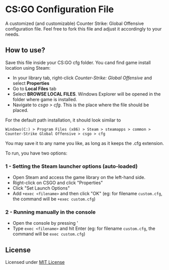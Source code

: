 # CS:GO Configuration File

A customized (and customizable) Counter Strike: Global Offensive configuration file.
Feel free to fork this file and adjust it accordingly to your needs.

## How to use?

Save this file inside your CS:GO cfg folder. You cand find game install location using Steam:
- In your library tab, right-click _Counter-Strike: Global Offensive_ and select __Properties__
- Go to __Local Files__ tab
- Select __BROWSE LOCAL FILES__. Windows Explorer will be opened in the folder where game is installed.
- Navigate to _csgo > cfg_. This is the place where the file should be placed.

For the default path installation, it should look similar to 

```
Windows(C:) > Program Files (x86) > Steam > steamapps > common > Counter-Strike Global Offensive > csgo > cfg
```

You may save it to any name you like, as long as it keeps the .cfg extension.

To run, you have two options:

### 1 - Setting the Steam launcher options (auto-loaded)

* Open Steam and access the game library on the left-hand side.
* Right-click on CSGO and click "Properties"
* Click "Set Launch Options"
* Add `+exec <filename>` and then click "OK" (eg: for filename `custom.cfg`, the command will be `+exec custom.cfg`)

### 2 - Running manually in the console

* Open the console by pressing '
* Type `exec <filename>` and hit Enter (eg: for filename `custom.cfg`, the command will be `exec custom.cfg`)

## License

Licensed under [MIT License](https://opensource.org/licenses/MIT)
